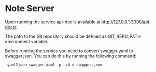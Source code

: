 Note Server
===========

Upon running the service api-doc is available at http://127.0.0.1:3000/api-docs/.

The path to the Git repository should be defined as GIT_REPO_PATH environment variable.

Before running the service you need to convert swagger.yaml to swagger.json. You can do this by running the following command:

```
 yaml2json swagger.yaml -p -i4 > swagger.json
```
